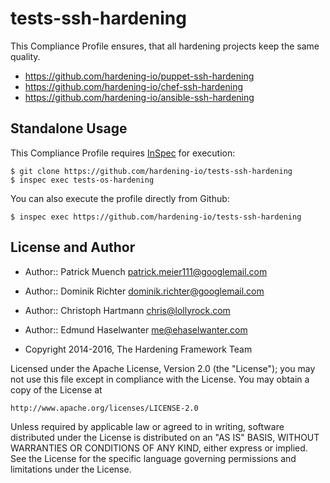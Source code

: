 tests-ssh-hardening
===================

This Compliance Profile ensures, that all hardening projects keep the same quality.

- https://github.com/hardening-io/puppet-ssh-hardening
- https://github.com/hardening-io/chef-ssh-hardening
- https://github.com/hardening-io/ansible-ssh-hardening

## Standalone Usage

This Compliance Profile requires [InSpec](https://github.com/chef/inspec) for execution:

```
$ git clone https://github.com/hardening-io/tests-ssh-hardening
$ inspec exec tests-os-hardening
```

You can also execute the profile directly from Github:

```
$ inspec exec https://github.com/hardening-io/tests-ssh-hardening
```

## License and Author

* Author:: Patrick Muench <patrick.meier111@googlemail.com>
* Author:: Dominik Richter <dominik.richter@googlemail.com>
* Author:: Christoph Hartmann <chris@lollyrock.com>
* Author:: Edmund Haselwanter <me@ehaselwanter.com>

* Copyright 2014-2016, The Hardening Framework Team

Licensed under the Apache License, Version 2.0 (the "License");
you may not use this file except in compliance with the License.
You may obtain a copy of the License at

    http://www.apache.org/licenses/LICENSE-2.0

Unless required by applicable law or agreed to in writing, software
distributed under the License is distributed on an "AS IS" BASIS,
WITHOUT WARRANTIES OR CONDITIONS OF ANY KIND, either express or implied.
See the License for the specific language governing permissions and
limitations under the License.
